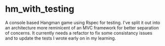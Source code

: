 # hm_with_testing

A console based Hangman game using Rspec for testing. I've split it out into an architecture more reminicent of an MVC 
framework for better separation of concerns. It currently needs a refactor to fix some consistancy issues and to update 
the tests I wrote early on in my learning.
